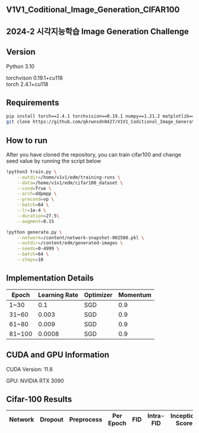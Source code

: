## V1V1_Coditional_Image_Generation_CIFAR100
## 2024-2 시각지능학습 Image Generation Challenge

## Version

Python 3.10

torchvison 0.19.1+cu118  
torch 2.4.1+cu118  

## Requirements
```bash
pip install torch==2.4.1 torchvision==0.19.1 numpy==1.21.2 matplotlib==3.4.3 scikit-learn==1.0.2
git clone https://github.com/qkrwnsdn0427/V1V1_Coditional_Image_Generation_CIFAR100.git
```
## How to run
After you have cloned the repository, you can train cifar100 and change seed value by running the script below 
```bash
!python3 train.py \
    --outdir=/home/v1v1/edm/training-runs \
    --data=/home/v1v1/edm/cifar100_dataset \
    --cond=True \
    --arch=ddpmpp \
    --precond=vp \
    --batch=64 \
    --lr=1e-4 \
    --duration=27.5\
    --augment=0.15
```
```bash
!python generate.py \
    --network=/content/network-snapshot-002500.pkl \
    --outdir=/content/edm/generated-images \
    --seeds=0-4999 \
    --batch=64 \
    --steps=18
```
## Implementation Details
| Epoch | Learning Rate | Optimizer | Momentum |
|-------|---------------|-----------|----------|
| 1~30  | 0.1           | SGD       | 0.9      |
| 31~60 | 0.003         | SGD       | 0.9      |
| 61~80 | 0.009         | SGD       | 0.9      |
| 81~100| 0.0008        | SGD       | 0.9      |

## CUDA and GPU Information
CUDA Version: 11.8

GPU: NVIDIA RTX 3090

## Cifar-100 Results

| Network         | Dropout | Preprocess          |   Per Epoch  |  FID  | Intra-FID | Inception Score |
|-----------------|---------|---------------------|--------------|-------------|-------------|-------------|

